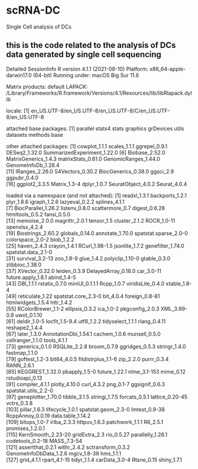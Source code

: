 # scRNA-DC
Single Cell analysis of DCs

## this is the code related to the analysis of DCs data generated by single cell sequencing

Detailed SessionInfo
R version 4.1.1 (2021-08-10)
Platform: x86_64-apple-darwin17.0 (64-bit)
Running under: macOS Big Sur 11.6

Matrix products: default
LAPACK: /Library/Frameworks/R.framework/Versions/4.1/Resources/lib/libRlapack.dylib

locale:
[1] en_US.UTF-8/en_US.UTF-8/en_US.UTF-8/C/en_US.UTF-8/en_US.UTF-8

attached base packages:
[1] parallel  stats4    stats     graphics  grDevices utils     datasets  methods   base     

other attached packages:
 [1] cowplot_1.1.1               scales_1.1.1                ggrepel_0.9.1               DESeq2_1.32.0               SummarizedExperiment_1.22.0
 [6] Biobase_2.52.0              MatrixGenerics_1.4.3        matrixStats_0.61.0          GenomicRanges_1.44.0        GenomeInfoDb_1.28.4        
[11] IRanges_2.26.0              S4Vectors_0.30.2            BiocGenerics_0.38.0         ggsci_2.9                   ggpubr_0.4.0               
[16] ggplot2_3.3.5               Matrix_1.3-4                dplyr_1.0.7                 SeuratObject_4.0.2          Seurat_4.0.4               

loaded via a namespace (and not attached):
  [1] readxl_1.3.1           backports_1.2.1        plyr_1.8.6             igraph_1.2.6           lazyeval_0.2.2         splines_4.1.1         
  [7] BiocParallel_1.26.2    listenv_0.8.0          scattermore_0.7        digest_0.6.28          htmltools_0.5.2        fansi_0.5.0           
 [13] memoise_2.0.0          magrittr_2.0.1         tensor_1.5             cluster_2.1.2          ROCR_1.0-11            openxlsx_4.2.4        
 [19] Biostrings_2.60.2      globals_0.14.0         annotate_1.70.0        spatstat.sparse_2.0-0  colorspace_2.0-2       blob_1.2.2            
 [25] haven_2.4.3            crayon_1.4.1           RCurl_1.98-1.5         jsonlite_1.7.2         genefilter_1.74.0      spatstat.data_2.1-0   
 [31] survival_3.2-13        zoo_1.8-9              glue_1.4.2             polyclip_1.10-0        gtable_0.3.0           zlibbioc_1.38.0       
 [37] XVector_0.32.0         leiden_0.3.9           DelayedArray_0.18.0    car_3.0-11             future.apply_1.8.1     abind_1.4-5           
 [43] DBI_1.1.1              rstatix_0.7.0          miniUI_0.1.1.1         Rcpp_1.0.7             viridisLite_0.4.0      xtable_1.8-4          
 [49] reticulate_1.22        spatstat.core_2.3-0    bit_4.0.4              foreign_0.8-81         htmlwidgets_1.5.4      httr_1.4.2            
 [55] RColorBrewer_1.1-2     ellipsis_0.3.2         ica_1.0-2              pkgconfig_2.0.3        XML_3.99-0.8           uwot_0.1.10           
 [61] deldir_1.0-5           locfit_1.5-9.4         utf8_1.2.2             tidyselect_1.1.1       rlang_0.4.11           reshape2_1.4.4        
 [67] later_1.3.0            AnnotationDbi_1.54.1   cachem_1.0.6           munsell_0.5.0          cellranger_1.1.0       tools_4.1.1           
 [73] generics_0.1.0         RSQLite_2.2.8          broom_0.7.9            ggridges_0.5.3         stringr_1.4.0          fastmap_1.1.0         
 [79] goftest_1.2-3          bit64_4.0.5            fitdistrplus_1.1-6     zip_2.2.0              purrr_0.3.4            RANN_2.6.1            
 [85] KEGGREST_1.32.0        pbapply_1.5-0          future_1.22.1          nlme_3.1-153           mime_0.12              rstudioapi_0.13       
 [91] compiler_4.1.1         plotly_4.10.0          curl_4.3.2             png_0.1-7              ggsignif_0.6.3         spatstat.utils_2.2-0  
 [97] geneplotter_1.70.0     tibble_3.1.5           stringi_1.7.5          forcats_0.5.1          lattice_0.20-45        vctrs_0.3.8           
[103] pillar_1.6.3           lifecycle_1.0.1        spatstat.geom_2.3-0    lmtest_0.9-38          RcppAnnoy_0.0.19       data.table_1.14.2     
[109] bitops_1.0-7           irlba_2.3.3            httpuv_1.6.3           patchwork_1.1.1        R6_2.5.1               promises_1.2.0.1      
[115] KernSmooth_2.23-20     gridExtra_2.3          rio_0.5.27             parallelly_1.28.1      codetools_0.2-18       MASS_7.3-54           
[121] assertthat_0.2.1       withr_2.4.2            sctransform_0.3.2      GenomeInfoDbData_1.2.6 mgcv_1.8-38            hms_1.1.1             
[127] grid_4.1.1             rpart_4.1-15           tidyr_1.1.4            carData_3.0-4          Rtsne_0.15             shiny_1.7.1
